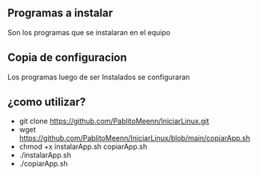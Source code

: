 ## Programas a instalar
Son los programas que se instalaran en el equipo

## Copia de configuracion
Los programas luego de ser Instalados se configuraran

## ¿como utilizar?
- git clone https://github.com/PablitoMeenn/IniciarLinux.git
- wget https://github.com/PablitoMeenn/IniciarLinux/blob/main/copiarApp.sh
- chmod +x instalarApp.sh copiarApp.sh
- ./instalarApp.sh
- ./copiarApp.sh